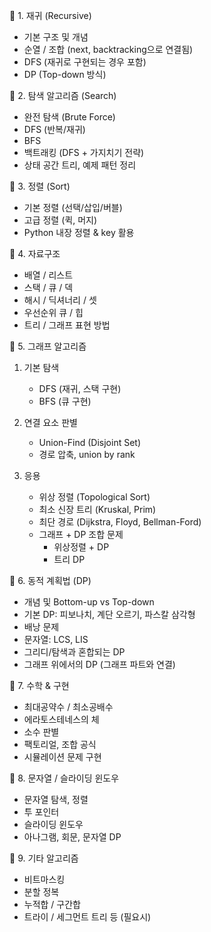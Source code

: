 📌 1. 재귀 (Recursive)
- 기본 구조 및 개념
- 순열 / 조합 (next, backtracking으로 연결됨)
- DFS (재귀로 구현되는 경우 포함)
- DP (Top-down 방식)

📌 2. 탐색 알고리즘 (Search)
- 완전 탐색 (Brute Force)
- DFS (반복/재귀)
- BFS
- 백트래킹 (DFS + 가지치기 전략)
- 상태 공간 트리, 예제 패턴 정리

📌 3. 정렬 (Sort)
- 기본 정렬 (선택/삽입/버블)
- 고급 정렬 (퀵, 머지)
- Python 내장 정렬 & key 활용

📌 4. 자료구조
- 배열 / 리스트
- 스택 / 큐 / 덱
- 해시 / 딕셔너리 / 셋
- 우선순위 큐 / 힙
- 트리 / 그래프 표현 방법

📌 5. 그래프 알고리즘
1. 기본 탐색
   - DFS (재귀, 스택 구현)
   - BFS (큐 구현)

2. 연결 요소 판별
   - Union-Find (Disjoint Set)
   - 경로 압축, union by rank

3. 응용
   - 위상 정렬 (Topological Sort)
   - 최소 신장 트리 (Kruskal, Prim)
   - 최단 경로 (Dijkstra, Floyd, Bellman-Ford)
   - 그래프 + DP 조합 문제
     - 위상정렬 + DP
     - 트리 DP

📌 6. 동적 계획법 (DP)
- 개념 및 Bottom-up vs Top-down
- 기본 DP: 피보나치, 계단 오르기, 파스칼 삼각형
- 배낭 문제
- 문자열: LCS, LIS
- 그리디/탐색과 혼합되는 DP
- 그래프 위에서의 DP (그래프 파트와 연결)

📌 7. 수학 & 구현
- 최대공약수 / 최소공배수
- 에라토스테네스의 체
- 소수 판별
- 팩토리얼, 조합 공식
- 시뮬레이션 문제 구현

📌 8. 문자열 / 슬라이딩 윈도우
- 문자열 탐색, 정렬
- 투 포인터
- 슬라이딩 윈도우
- 아나그램, 회문, 문자열 DP

📌 9. 기타 알고리즘
- 비트마스킹
- 분할 정복
- 누적합 / 구간합
- 트라이 / 세그먼트 트리 등 (필요시)


